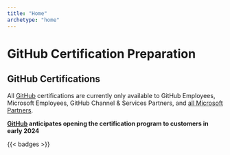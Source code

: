 ```yaml
---
title: "Home"
archetype: "home"
---
```



# GitHub Certification Preparation

## GitHub Certifications
All [GitHub](https://github.com/) certifications are currently only available to GitHub Employees, Microsoft Employees, GitHub Channel & Services Partners, and [all Microsoft Partners](https://techcommunity.microsoft.com/t5/news-from-microsoft-norway/github-certs-are-now-available-for-all-partners/ba-p/3808333).

**[GitHub](https://github.com/) anticipates opening the certification program to customers in early 2024**

{{< badges >}}
